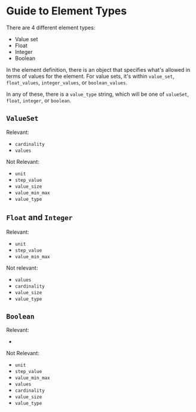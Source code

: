# Guide to Element Types

There are 4 different element types:

- Value set
- Float
- Integer
- Boolean

In the element definition, there is an object that specifies what's allowed in terms of values for the element. For value sets, it's within `value_set`, `float_values`, `integer_values`, or `boolean_values`.

In any of these, there is a `value_type` string, which will be one of `valueSet`, `float`, `integer`, or `boolean`.

## `ValueSet`

Relevant:

- `cardinality`
- `values`

Not Relevant:

- `unit`
- `step_value`
- `value_size`
- `value_min_max`
- `value_type`

## `Float` and `Integer`

Relevant:

- `unit`
- `step_value`
- `value_min_max`

Not relevant:

- `values`
- `cardinality`
- `value_size`
- `value_type`

## `Boolean`

Relevant:

-

Not Relevant:

- `unit`
- `step_value`
- `value_min_max`
- `values`
- `cardinality`
- `value_size`
- `value_type`
